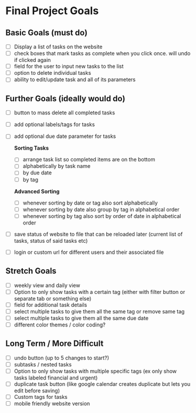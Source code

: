 # Final Project Goals

## Basic Goals (must do)
* [ ] Display a list of tasks on the website
* [ ] check boxes that mark tasks as complete when you click once. will undo if clicked again
* [ ] field for the user to input new tasks to the list
* [ ] option to delete individual tasks
* [ ] ability to edit/update task and all of its parameters

## Further Goals (ideally would do)
* [ ] button to mass delete all completed tasks
* [ ] add optional labels/tags for tasks
* [ ] add optional due date parameter for tasks
  
  **Sorting Tasks**
  * [ ] arrange task list so completed items are on the bottom
  * [ ] alphabetically by task name
  * [ ] by due date
  * [ ] by tag
  
  **Advanced Sorting**
  * [ ] whenever sorting by date or tag also sort alphabetically
  * [ ] whenever sorting by date also group by tag in alphabetical order
  * [ ] whenever sorting by tag also sort by order of date in alphabetical order

* [ ] save status of website to file that can be reloaded later (current list of tasks, status of said tasks etc)
* [ ] login or custom url for different users and their associated file

## Stretch Goals
* [ ] weekly view and daily view
* [ ] Option to only show tasks with a certain tag (either with filter button or separate tab or something else)
* [ ] field for additional task details
* [ ] select multiple tasks to give them all the same tag or remove same tag
* [ ] select multiple tasks to give them all the same due date
* [ ] different color themes / color coding?

## Long Term / More Difficult
* [ ] undo button (up to 5 changes to start?)
* [ ] subtasks / nested tasks
* [ ] Option to only show tasks with multiple specific tags (ex only show tasks labeled financial and urgent)
* [ ] duplicate task button (like google calendar creates duplicate but lets you edit before saving)
* [ ] Custom tags for tasks
* [ ] mobile friendly website version
